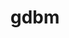 ---
title: "gdbm"
layout: cache
categories: [package, v0.18.1]
meta: {"versions": ["1.19"], "compilers": ["gcc@=7.3.1", "gcc@=7.5.0", "gcc@=8.4.0"], "oss": ["amzn2", "ubuntu18.04"], "platforms": ["linux"], "targets": ["aarch64", "graviton2", "x86_64", "x86_64_v3", "x86_64_v4"], "stacks": ["aws-ahug", "aws-ahug-aarch64", "aws-isc", "aws-isc-aarch64", "build_systems", "data-vis-sdk", "e4s", "radiuss", "root", "tutorial"], "num_specs": 6, "num_specs_by_stack": {"root": 6, "tutorial": 2, "radiuss": 1, "e4s": 1, "build_systems": 1, "data-vis-sdk": 1, "aws-ahug": 2, "aws-isc": 2, "aws-isc-aarch64": 2, "aws-ahug-aarch64": 2}}
spec_details: [{"hash": "xub4jsy5pz5qjf6vooropf2shkigy5pm", "compiler": "gcc@=7.5.0", "versions": ["1.19"], "os": "ubuntu18.04", "platform": "linux", "target": "x86_64", "variants": [], "stacks": ["root", "tutorial", "radiuss", "e4s", "build_systems", "data-vis-sdk"], "size": "-", "tarball": "https://binaries.spack.io/releases/v0.18.1/build_cache/linux-ubuntu18.04-x86_64/gcc-7.5.0/gdbm-1.19/linux-ubuntu18.04-x86_64-gcc-7.5.0-gdbm-1.19-xub4jsy5pz5qjf6vooropf2shkigy5pm.spack"}, {"hash": "f65xpwy2hwu4v6acm7vx5hboqgz6bpzn", "compiler": "gcc@=7.3.1", "versions": ["1.19"], "os": "amzn2", "platform": "linux", "target": "x86_64_v4", "variants": [], "stacks": ["root", "aws-ahug", "aws-isc"], "size": "-", "tarball": "https://binaries.spack.io/releases/v0.18.1/build_cache/linux-amzn2-x86_64_v4/gcc-7.3.1/gdbm-1.19/linux-amzn2-x86_64_v4-gcc-7.3.1-gdbm-1.19-f65xpwy2hwu4v6acm7vx5hboqgz6bpzn.spack"}, {"hash": "duesoyou4kbitkcudob3mxuxngbq6npl", "compiler": "gcc@=7.3.1", "versions": ["1.19"], "os": "amzn2", "platform": "linux", "target": "graviton2", "variants": [], "stacks": ["aws-isc-aarch64", "root", "aws-ahug-aarch64"], "size": "-", "tarball": "https://binaries.spack.io/releases/v0.18.1/build_cache/linux-amzn2-graviton2/gcc-7.3.1/gdbm-1.19/linux-amzn2-graviton2-gcc-7.3.1-gdbm-1.19-duesoyou4kbitkcudob3mxuxngbq6npl.spack"}, {"hash": "4k4jr6uf5kxtfcmswgr6mfzukkphxxrv", "compiler": "gcc@=7.3.1", "versions": ["1.19"], "os": "amzn2", "platform": "linux", "target": "aarch64", "variants": [], "stacks": ["aws-isc-aarch64", "root", "aws-ahug-aarch64"], "size": "-", "tarball": "https://binaries.spack.io/releases/v0.18.1/build_cache/linux-amzn2-aarch64/gcc-7.3.1/gdbm-1.19/linux-amzn2-aarch64-gcc-7.3.1-gdbm-1.19-4k4jr6uf5kxtfcmswgr6mfzukkphxxrv.spack"}, {"hash": "nl46iqjmprg22pkva2crgjyi7uxkbvx4", "compiler": "gcc@=7.3.1", "versions": ["1.19"], "os": "amzn2", "platform": "linux", "target": "x86_64_v3", "variants": [], "stacks": ["root", "aws-ahug", "aws-isc"], "size": "-", "tarball": "https://binaries.spack.io/releases/v0.18.1/build_cache/linux-amzn2-x86_64_v3/gcc-7.3.1/gdbm-1.19/linux-amzn2-x86_64_v3-gcc-7.3.1-gdbm-1.19-nl46iqjmprg22pkva2crgjyi7uxkbvx4.spack"}, {"hash": "eyzftkvpm4clqknwn5vkvnogvekkwa6v", "compiler": "gcc@=8.4.0", "versions": ["1.19"], "os": "ubuntu18.04", "platform": "linux", "target": "x86_64", "variants": [], "stacks": ["root", "tutorial"], "size": "-", "tarball": "https://binaries.spack.io/releases/v0.18.1/build_cache/linux-ubuntu18.04-x86_64/gcc-8.4.0/gdbm-1.19/linux-ubuntu18.04-x86_64-gcc-8.4.0-gdbm-1.19-eyzftkvpm4clqknwn5vkvnogvekkwa6v.spack"}]
---
